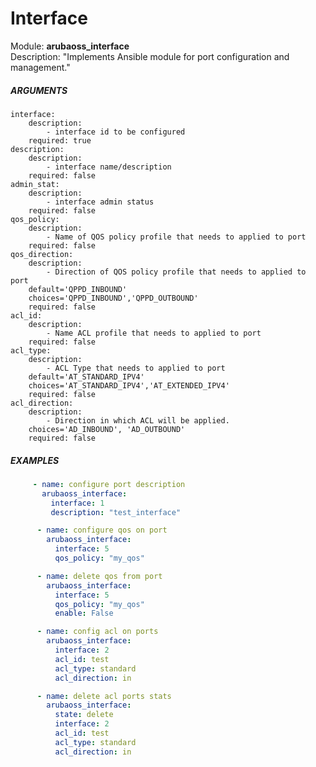 # Interface
Module: ****arubaoss_interface****  
Description: "Implements Ansible module for port configuration and management."

##### ARGUMENTS
    interface:
        description:
            - interface id to be configured
        required: true
    description:
        description:
            - interface name/description
        required: false
    admin_stat:
        description:
            - interface admin status
        required: false
    qos_policy:
        description:
            - Name of QOS policy profile that needs to applied to port
        required: false
    qos_direction:
        description:
            - Direction of QOS policy profile that needs to applied to port
        default='QPPD_INBOUND'
        choices='QPPD_INBOUND','QPPD_OUTBOUND'    
        required: false
    acl_id:
        description:
            - Name ACL profile that needs to applied to port
        required: false
    acl_type:
        description:
            - ACL Type that needs to applied to port
        default='AT_STANDARD_IPV4'
        choices='AT_STANDARD_IPV4','AT_EXTENDED_IPV4'
        required: false
    acl_direction:
        description:
            - Direction in which ACL will be applied.
        choices='AD_INBOUND', 'AD_OUTBOUND'
        required: false

##### EXAMPLES
```YAML
     - name: configure port description
       arubaoss_interface:
         interface: 1
         description: "test_interface"

      - name: configure qos on port
        arubaoss_interface:
          interface: 5
          qos_policy: "my_qos"

      - name: delete qos from port
        arubaoss_interface:
          interface: 5
          qos_policy: "my_qos"
          enable: False

      - name: config acl on ports
        arubaoss_interface:
          interface: 2
          acl_id: test
          acl_type: standard
          acl_direction: in

      - name: delete acl ports stats
        arubaoss_interface:
          state: delete
          interface: 2
          acl_id: test
          acl_type: standard
          acl_direction: in
```